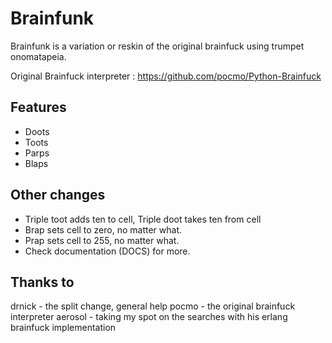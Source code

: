 Brainfunk
===========================

Brainfunk is a variation or reskin of the original brainfuck using trumpet onomatapeia.

Original Brainfuck interpreter : https://github.com/pocmo/Python-Brainfuck

Features
----------

* Doots
* Toots
* Parps
* Blaps

Other changes
----------

* Triple toot adds ten to cell, Triple doot takes ten from cell
* Brap sets cell to zero, no matter what.
* Prap sets cell to 255, no matter what.
* Check documentation (DOCS) for more.

Thanks to
----------

drnick - the split change, general help
pocmo - the original brainfuck interpreter
aerosol - taking my spot on the searches with his erlang brainfuck implementation
